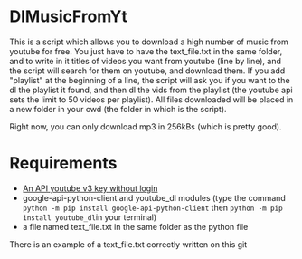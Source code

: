 # DlMusicFromYt
This is a script which allows you to download a high number of music from youtube for free.
You just have to have the text_file.txt in the same folder, and to write in it titles of videos you want from youtube (line by line), and the script will search for them on youtube, and download them.
If you add "playlist" at the beginning of a line, the script will ask you if you want to the dl the playlist it found, and then dl the vids from the playlist (the youtube api sets the limit to 50 videos per playlist).
All files downloaded will be placed in a new folder in your cwd (the folder in which is the script).

Right now, you can only download mp3 in 256kBs (which is pretty good).

# Requirements
* [An API youtube v3 key without login](https://developers.google.com/youtube/registering_an_application)
* google-api-python-client and youtube_dl modules (type the command ``python -m pip install google-api-python-client`` then ``python -m pip install youtube_dl``in your terminal)
* a file named  text_file.txt in the same folder as the python file

There is an example of a text_file.txt correctly written on this git

